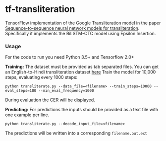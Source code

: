 # tf-transliteration
TensorFlow implementation of the Google Transliteration model in the paper [Sequence-to-sequence neural network models for transliteration](https://arxiv.org/abs/1610.09565). Specifically it implements the BiLSTM-CTC model using Epsilon Insertion.

### Usage
For the code to run you need Python 3.5+ and Tensorflow 2.0+

**Training:**
The dataset must be provided as tab separated files. You can get an English-to-Hindi transliteration dataset [here](http://cse.iitkgp.ac.in/resgrp/cnerg/qa/fire13translit/Hindi%20-%20Word%20Transliteration%20Pairs%201.txt)
Train the model for 10,000 steps, evaluating every 1000 steps:
```
python transliterate.py --data_file=<filename> --train_steps=10000 --eval_steps=100 --min_eval_frequency=1000
```
During evaluation the CER will be displayed.

**Predicting:**
For predictions the inputs should be provided as a text file with one example per line.
```
python transliterate.py --decode_input_file=<filename>
```
The predictions will be written into a corresponding `filename.out.ext`

